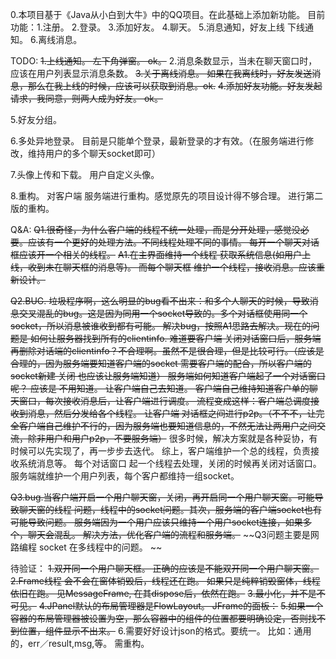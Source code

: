 0.本项目基于《Java从小白到大牛》中的QQ项目。在此基础上添加新功能。
目前功能：1.注册。 2.登录。 3.添加好友。 4.聊天。 5.消息通知，好友上线 下线通知。 6.离线消息。


TODO:
~~1.上线通知。 左下角弹窗。 ok。~~
2.消息条数显示，当未在聊天窗口时，应该在用户列表显示消息条数。
~~3.关于离线消息。 如果在我离线时，好友发送消息，那么在我上线的时候，应该可以获取到消息。ok.~~
~~4.添加好友功能。好友发起请求，我同意，则两人成为好友。 ok。~~

5.好友分组。

6.多处异地登录。 目前是只能单个登录，最新登录的才有效。（在服务端进行修改，维持用户的多个聊天socket即可）

7.头像上传和下载。 用户自定义头像。 

8.重构。 对客户端 服务端进行重构。感觉原先的项目设计得不够合理。 进行第二版的重构。



Q&A:
~~Q1.很奇怪，为什么客户端的线程不统一处理，而是分开处理，感觉没必要。应该有一个更好的处理方法。不同线程处理不同的事情。 每开一个聊天对话框应该开一个相关的线程。~~
~~A1.在主界面维持一个线程 获取系统信息(如用户上线，收到未在聊天框的消息等)。 而每个聊天框 维护一个线程，接收消息。应该重新设计。~~

~~Q2.BUG. 垃圾程序啊，这么明显的bug看不出来：和多个人聊天的时候，导致消息交叉混乱的bug。这是因为同用一个socket导致的。多个对话框使用同一个socket，所以消息被谁收到都有可能。  解决bug，按照A1思路去解决。现在的问题是 如何让服务器找到所有的clientinfo. 难道要客户端 关闭对话窗口后，服务端再删除对话端的clientinfo？不合理啊。虽然不是很合理，但是比较可行。（应该是合理的，因为服务端要知道客户端的socket 需要客户端的配合，所以客户端的socket新建 关闭 也应该让服务端知道）  服务端如何知道客户端起了一个对话窗口呢？ 应该是 不用知道。 让客户端自己去知道。 客户端自己维持知道客户单的聊天窗口，每次接收消息后，让客户端进行调度。 流程变成这样：客户端总调度接收到消息，然后分发给各个线程。 让客户端 对话框之间进行p2p。（不不不，让完全客户端自己维护不行的，因为服务端也要知道信息的，不然无法让两用户之间交流，除非用户和用户p2p，不要服务端）~~
很多时候，解决方案就是各种妥协，有时候可以先实现了，再一步步去迭代。
综上，客户端维护一个总的线程，负责接收系统消息等。 每个对话窗口 起一个线程去处理，关闭的时候再关闭对话窗口。  服务端就维护一个用户列表，每个客户都维持一组socket。

~~Q3.bug.当客户端开启一个用户聊天窗，关闭，再开启同一个用户聊天窗。可能导致聊天窗的线程 问题，线程中的socket问题。其次，服务端的客户端socket也有可能导致问题。 服务端因为一个用户应该只维持一个用户socket连接，如果多个，聊天会混乱。 解决方法，优化客户端的流程和服务端。~~
~~Q3问题主要是网路编程 socket 在多线程中的问题。 ~~




待验证：
~~1.双开同一个用户聊天框。 正确的应该是不能双开同一个用户聊天窗。~~
~~2.Frame线程 会不会在窗体销毁后，线程还在跑。 如果只是纯粹销毁窗体，线程依旧在跑。 见MessageFrame, 在其dispose后，依然在跑。~~
~~3.最小化，并不是不可见。~~
~~4.JPanel默认的布局管理器是FlowLayout。  JFrame的面板：~~
~~5.如果一个容器的布局管理器被设置为空，那么容器中的组件的位置都要明确设定，否则找不到位置，组件显示不出来。~~
6.需要好好设计json的格式。要统一。 比如：通用的，err／result,msg,等。 需重构。

